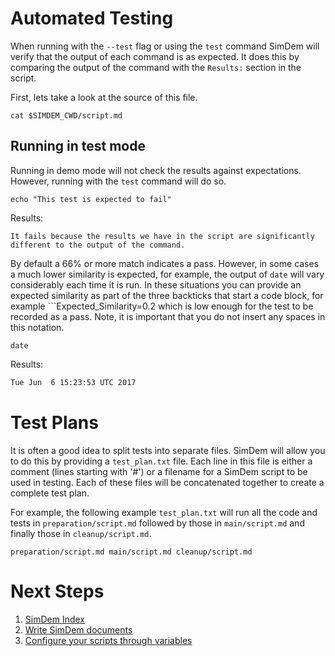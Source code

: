 # Automated Testing

When running with the `--test` flag or using the `test` command SimDem
will verify that the output of each command is as expected. It does
this by comparing the output of the command with the `Results:`
section in the script. 

First, lets take a look at the source of this file. 

```
cat $SIMDEM_CWD/script.md
```

## Running in test mode

Running in demo mode will not check the results against
expectations. However, running with the `test` command will do so.

```
echo "This test is expected to fail"
```

Results:

```
It fails because the results we have in the script are significantly 
different to the output of the command.
```

By default a 66% or more match indicates a pass. However, in some
cases a much lower similarity is expected, for example, the output of
`date` will vary considerably each time it is run. In these situations
you can provide an expected similarity as part of the three backticks
that start a code block, for example ```Expected_Similarity=0.2 which
is low enough for the test to be recorded as a pass. Note, it is
important that you do not insert any spaces in this notation.

```
date
```

Results: 

```Expected_Similarity=0.2
Tue Jun  6 15:23:53 UTC 2017
```

# Test Plans

It is often a good idea to split tests into separate files. SimDem
will allow you to do this by providing a `test_plan.txt` file. Each
line in this file is either a comment (lines starting with '#') or a
filename for a SimDem script to be used in testing. Each of these
files will be concatenated together to create a complete test plan.

For example, the following example `test_plan.txt` will run all the
code and tests in `preparation/script.md` followed by those in
`main/script.md` and finally those in `cleanup/script.md`.

`
preparation/script.md
main/script.md
cleanup/script.md
`

# Next Steps

  1. [SimDem Index](../script.md)
  2. [Write SimDem documents](../syntax/script.md)
  3. [Configure your scripts through variables](../variables/script.md)
